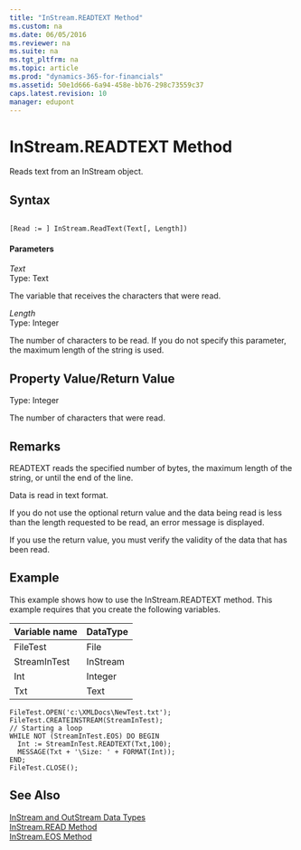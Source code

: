 ```yaml
---
title: "InStream.READTEXT Method"
ms.custom: na
ms.date: 06/05/2016
ms.reviewer: na
ms.suite: na
ms.tgt_pltfrm: na
ms.topic: article
ms.prod: "dynamics-365-for-financials"
ms.assetid: 50e1d666-6a94-458e-bb76-298c73559c37
caps.latest.revision: 10
manager: edupont
---
```

# InStream.READTEXT Method
Reads text from an InStream object.  
  
## Syntax  
  
```  
  
[Read := ] InStream.ReadText(Text[, Length])  
```  
  
#### Parameters  
 *Text*  
 Type: Text  
  
 The variable that receives the characters that were read.  
  
 *Length*  
 Type: Integer  
  
 The number of characters to be read. If you do not specify this parameter, the maximum length of the string is used.  
  
## Property Value/Return Value  
 Type: Integer  
  
 The number of characters that were read.  
  
## Remarks  
 READTEXT reads the specified number of bytes, the maximum length of the string, or until the end of the line.  
  
 Data is read in text format.  
  
 If you do not use the optional return value and the data being read is less than the length requested to be read, an error message is displayed.  
  
 If you use the return value, you must verify the validity of the data that has been read.  
  
## Example  
 This example shows how to use the InStream.READTEXT method. This example requires that you create the following variables.  
  
|Variable name|DataType|  
|-------------------|--------------|  
|FileTest|File|  
|StreamInTest|InStream|  
|Int|Integer|  
|Txt|Text|  
  
```  
FileTest.OPEN('c:\XMLDocs\NewTest.txt');  
FileTest.CREATEINSTREAM(StreamInTest);  
// Starting a loop  
WHILE NOT (StreamInTest.EOS) DO BEGIN  
  Int := StreamInTest.READTEXT(Txt,100);  
  MESSAGE(Txt + '\Size: ' + FORMAT(Int));  
END;  
FileTest.CLOSE();  
```  
  
## See Also  
 [InStream and OutStream Data Types](../datatypes/devenv-InStream-and-OutStream-Data-Types.md)   
 [InStream.READ Method](devenv-InStream.READ-Method.md)   
 [InStream.EOS Method](devenv-InStream.EOS-Method.md)